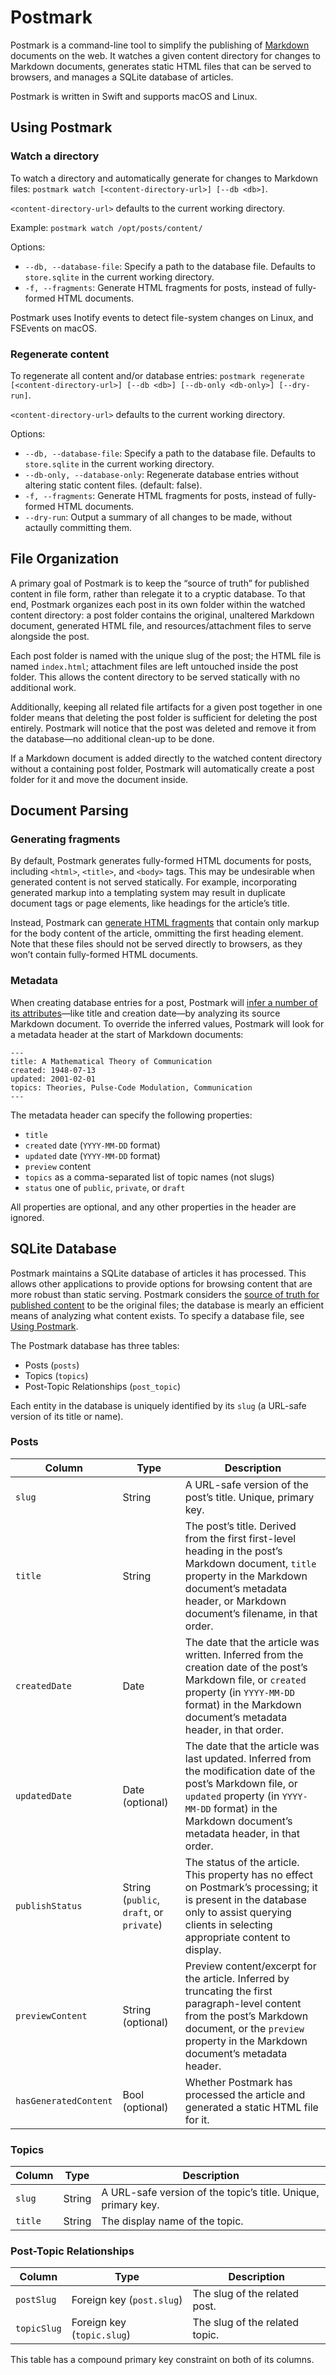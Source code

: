 # Postmark

Postmark is a command-line tool to simplify the publishing of [Markdown](https://daringfireball.net/projects/markdown) documents on the web. It watches a given content directory for changes to Markdown documents, generates static HTML files that can be served to browsers, and manages a SQLite database of articles.

Postmark is written in Swift and supports macOS and Linux.

## Using Postmark

### Watch a directory
To watch a directory and automatically generate for changes to Markdown files: `postmark watch [<content-directory-url>] [--db <db>]`.

`<content-directory-url>` defaults to the current working directory.

Example: `postmark watch /opt/posts/content/`

Options:

- `--db, --database-file`: Specify a path to the database file. Defaults to `store.sqlite` in the current working directory.
- `-f, --fragments`: Generate HTML fragments for posts, instead of fully-formed HTML documents.

Postmark uses Inotify events to detect file-system changes on Linux, and FSEvents on macOS.

### Regenerate content
To regenerate all content and/or database entries: `postmark regenerate [<content-directory-url>] [--db <db>] [--db-only <db-only>] [--dry-run]`.

`<content-directory-url>` defaults to the current working directory.

Options:

- `--db, --database-file`: Specify a path to the database file. Defaults to `store.sqlite` in the current working directory.
- `--db-only, --database-only`: Regenerate database entries without altering static content files. (default: false).
- `-f, --fragments`: Generate HTML fragments for posts, instead of fully-formed HTML documents.
- `--dry-run`: Output a summary of all changes to be made, without actaully committing them.

## File Organization

A primary goal of Postmark is to keep the “source of truth” for published content in file form, rather than relegate it to a cryptic database. To that end, Postmark organizes each post in its own folder within the watched content directory: a post folder contains the original, unaltered Markdown document, generated HTML file, and resources/attachment files to serve alongside the post.

Each post folder is named with the unique slug of the post; the HTML file is named `index.html`; attachment files are left untouched inside the post folder. This allows the content directory to be served statically with no additional work.

Additionally, keeping all related file artifacts for a given post together in one folder means that deleting the post folder is sufficient for deleting the post entirely. Postmark will notice that the post was deleted and remove it from the database—no additional clean-up to be done.

If a Markdown document is added directly to the watched content directory without a containing post folder, Postmark will automatically create a post folder for it and move the document inside.

## Document Parsing

### Generating fragments

By default, Postmark generates fully-formed HTML documents for posts, including `<html>`, `<title>`, and `<body>` tags. This may be undesirable when generated content is not served statically. For example, incorporating generated markup into a templating system may result in duplicate document tags or page elements, like headings for the article’s title.

Instead, Postmark can [generate HTML fragments](#using-postmark) that contain only markup for the body content of the article, ommitting the first heading element. Note that these files should not be served directly to browsers, as they won’t contain fully-formed HTML documents.

### Metadata

When creating database entries for a post, Postmark will [infer a number of its attributes](#posts)—like title and creation date—by analyzing its source Markdown document. To override the inferred values, Postmark will look for a metadata header at the start of Markdown documents:

```
---
title: A Mathematical Theory of Communication
created: 1948-07-13
updated: 2001-02-01
topics: Theories, Pulse-Code Modulation, Communication
---
```

The metadata header can specify the following properties:

- `title`
- `created` date (`YYYY-MM-DD` format)
- `updated` date (`YYYY-MM-DD` format)
- `preview` content
- `topics` as a comma-separated list of topic names (not slugs)
- `status` one of `public`, `private`, or `draft`

All properties are optional, and any other properties in the header are ignored.

## SQLite Database

Postmark maintains a SQLite database of articles it has processed. This allows other applications to provide options for browsing content that are more robust than static serving. Postmark considers the [source of truth for published content](#generating-fragments) to be the original files; the database is mearly an efficient means of analyzing what content exists. To specify a database file, see [Using Postmark](#using-postmark).

The Postmark database has three tables:

- Posts (`posts`)
- Topics (`topics`)
- Post-Topic Relationships (`post_topic`)

Each entity in the database is uniquely identified by its `slug` (a URL-safe version of its title or name).

### Posts

Column | Type | Description
-------|------|------------
`slug` | String | A URL-safe version of the post’s title. Unique, primary key.
`title` | String | The post’s title. Derived from the first first-level heading in the post’s Markdown document, `title` property in the Markdown document’s metadata header, or Markdown document’s filename, in that order.
`createdDate` | Date | The date that the article was written. Inferred from the creation date of the post’s Markdown file, or `created` property (in `YYYY-MM-DD` format) in the Markdown document’s metadata header, in that order.
`updatedDate` | Date (optional) | The date that the article was last updated. Inferred from the modification date of the post’s Markdown file, or `updated` property (in `YYYY-MM-DD` format) in the Markdown document’s metadata header, in that order.
`publishStatus` | String (`public`, `draft`, or `private`) | The status of the article. This property has no effect on Postmark’s processing; it is present in the database only to assist querying clients in selecting appropriate content to display.
`previewContent` | String (optional) | Preview content/excerpt for the article. Inferred by truncating the first paragraph-level content from the post’s Markdown document, or the `preview` property in the Markdown document’s metadata header.
`hasGeneratedContent` | Bool (optional) | Whether Postmark has processed the article and generated a static HTML file for it.

### Topics

Column | Type | Description
-------|------|------------
`slug` | String | A URL-safe version of the topic’s title. Unique, primary key.
`title` | String | The display name of the topic.

### Post-Topic Relationships

Column | Type | Description
-------|------|------------
`postSlug` | Foreign key (`post.slug`) | The slug of the related post.
`topicSlug` | Foreign key (`topic.slug`) | The slug of the related topic.

This table has a compound primary key constraint on both of its columns.
